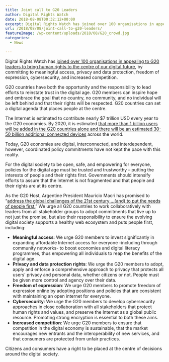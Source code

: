 ```yaml
---
title: Joint call to G20 Leaders
author: Digital Rights Watch
date: 2018-08-08T00:32:12+00:00
excerpt: Digital Rights Watch has joined over 100 organisations in appealing to G20 leaders to bring human rights to the centre of our digital future.
url: /2018/08/08/joint-call-to-g20-leaders/
featureImage: /wp-content/uploads/2018/08/G20_crowd.jpg
categories:
  - News

---
```

Digital Rights Watch has [joined over 100 organisations in appealing to G20 leaders to bring human rights to the centre of our digital future][1], by committing to meaningful access, privacy and data protection, freedom of expression, cybersecurity, and increased competition.

G20 countries have both the opportunity and the responsibility to lead efforts to reinstate trust in the digital age. G20 members can inspire hope and embrace the goal that no country, no community, and no individual will be left behind and that their rights will be respected. G20 countries can set a digital agenda that places people at the centre.

The Internet is estimated to contribute nearly $7 trillion USD every year to the G20 economies. By 2020, it is estimated <a target="_blank" href="https://www.internetsociety.org/blog/2017/04/securing-our-digital-economy/" rel="noreferrer noopener">that more than 1 billion users will be added in the G20 countries alone and there will be an estimated 30-50 billion additional connected devices</a> across the world.

Today, G20 economies are digital, interconnected, and interdependent, however, coordinated policy commitments have not kept the pace with this reality.

For the digital society to be open, safe, and empowering for everyone, policies for the digital age must be trusted and trustworthy – putting the interests of people and their rights first. Governments should intensify efforts to assure that the Internet is not fragmented and that people and their rights are at its centre.  

As the G20 Host, Argentine President Mauricio Macri has promised to “<a target="_blank" href="https://www.g20.org/en/news/argentine-president-macri-we-are-promoting-consensus-and-dialogue-g20" rel="noreferrer noopener">address the global challenges of the 21st century …(and) to put the needs of people first.</a>” We urge all G20 countries to work collaboratively with leaders from all stakeholder groups to adopt commitments that live up to not just the promise, but also their responsibility to ensure the evolving digital society supports a healthy web ecosystem and puts people first, including:

  * **Meaningful access**: We urge G20 members to invest significantly in expanding affordable Internet access for everyone -including through community networks- to boost economies and digital literacy programmes, thus empowering all individuals to reap the benefits of the digital age.
  * **Privacy and data protection rights**: We urge the G20 members to adopt, apply and enforce a comprehensive approach to privacy that protects all users’ privacy and personal data, whether citizens or not. People must be given more control and agency over their data.
  * **Freedom of expression**: We urge G20 members to promote freedom of expression online by adopting positions and policies that are consistent with maintaining an open internet for everyone.
  * **Cybersecurity**: We urge the G20 members to develop cybersecurity approaches in close collaboration with all stakeholders that protect human rights and values, and preserve the Internet as a global public resource. Promoting strong encryption is essential to both these aims.
  * **Increased competition**: We urge G20 members to ensure that competition in the digital economy is sustainable, that the market encourages new entrants and the interoperability of new services, and that consumers are protected from unfair practices.

Citizens and consumers have a right to be placed at the centre of decisions around the digital society.

 [1]: https://g20openletter.org/